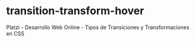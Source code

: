 # transition-transform-hover
Platzi - Desarrollo Web Online - Tipos de Transiciones y Transformaciones en CSS
